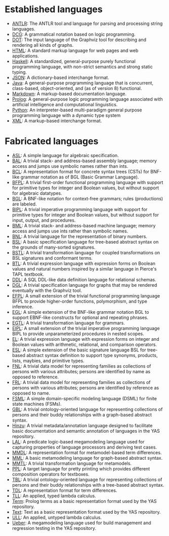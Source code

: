 # Established languages
* [ANTLR](languages/antlr.html): The ANTLR tool and language for parsing and processing string languages.
* [DCG](languages/dcg.html): A grammatical notation based on logic programming.
* [DOT](languages/dot.html): The input language of the Graphviz tool for describing and rendering all kinds of graphs.
* [HTML](languages/html.html): A standard markup language for web pages and web applications.
* [Haskell](languages/haskell.html): A standardized, general-purpose purely functional programming language, with non-strict semantics and strong static typing.
* [JSON](languages/json.html): A dictionary-based interchange format.
* [Java](languages/java.html): A general-purpose programming language that is concurrent, class-based, object-oriented, and (as of version 8) functional.
* [Markdown](languages/markdown.html): A markup-based documentation language.
* [Prolog](languages/prolog.html): A general-purpose logic programming language associated with artificial intelligence and computational linguistics.
* [Python](languages/python.html): An interpreter-based multi-paradigm general purpose programming language with a dynamic type system
* [XML](languages/xml.html): A markup-based interchange format.
# Fabricated languages
* [ASL](languages/asl.html): A simple language for algebraic specification.
* [BAL](languages/bal.html): A trivial stack- and address-based assembly language; memory access and jumps use symbolic names rather than ints.
* [BCL](languages/bcl.html): A representation format for concrete syntax trees (CSTs) for BNF-like grammar notation as of BGL (Basic Grammar Language).
* [BFPL](languages/bfpl.html): A trivial first-order functional programming language with support for primitive types for integer and Boolean values, but without support for algebraic datatypes.
* [BGL](languages/bgl.html): A BNF-like notation for context-free grammars; rules (productions) are labeled.
* [BIPL](languages/bipl.html): A trivial imperative programming language with support for primitive types for integer and Boolean values, but without support for input, output, and procedures.
* [BML](languages/bml.html): A trivial stack- and address-based machine language; memory access and jumps use ints rather than symbolic names.
* [BNL](languages/bnl.html): A trivial language for the representation of binary numbers.
* [BSL](languages/bsl.html): A basic specification language for tree-based abstract syntax on the grounds of many-sorted signatures.
* [BSTL](languages/bstl.html): A trivial transformation language for coupled transformations on BSL signatures and conformant terms.
* [BTL](languages/btl.html): A trivial expression language with expression forms on Boolean values and natural numbers inspired by a similar language in Pierce's TAPL textbook.
* [DDL](languages/ddl.html): A SQL DDL-like data definition language for relational schemas.
* [DGL](languages/dgl.html): A trivial specification language for graphs that may be rendered eventually with the Graphviz tool.
* [EFPL](languages/efpl.html): A small extension of the trivial functional programming language BFPL to provide higher-order functions, polymorphism, and type inference.
* [EGL](languages/egl.html): A simple extension of the BNF-like grammar notation BGL to support EBNF-like constructs for optional and repeating phrases.
* [EGTL](languages/egtl.html): A trivial transformation language for grammars.
* [EIPL](languages/eipl.html): A small extension of the trivial imperative programming language BIPL to provide unparameterized procedures in nested scopes.
* [EL](languages/el.html): A trivial expression language with expression forms on integer and Boolean values with arithmetic, relational, and comparison operators.
* [ESL](languages/esl.html): A simple extension of the basic signature language BSL for tree-based abstract syntax definition to support type synonyms, products, lists, maybies, and primitive types.
* [FNL](languages/fnl.html): A trivial data model for representing families as collections of persons with various attributes; persons are identified by name as opposed to reference.
* [FRL](languages/frl.html): A trivial data model for representing families as collections of persons with various attributes; persons are identified by reference as opposed to name.
* [FSML](languages/fsml.html): A simple domain-specific modeling language (DSML) for finite state machines (FSMs).
* [GBL](languages/gbl.html): A trivial ontology-oriented language for representing collections of persons and their buddy relationships with a graph-based abstract syntax.
* [Hinzu](languages/hinzu.html): A trivial metadata/annotation language designed to facilitate basic documentation and semantic annotation of languages in the YAS repository.
* [LAL](languages/lal.html): A predicate logic-based megamodeling language used for capturing properties of language processors and deriving test cases.
* [MMDL](languages/mmdl.html): A representation format for metamodel-based term differences.
* [MML](languages/mml.html): A basic metamodeling language for graph-based abstract syntax.
* [MMTL](languages/mmtl.html): A trivial transformation language for metamodels.
* [PPL](languages/ppl.html): A target language for pretty printing which provides different composition operators for textboxes.
* [TBL](languages/tbl.html): A trivial ontology-oriented language for representing collections of persons and their buddy relationships with a tree-based abstract syntax.
* [TDL](languages/tdl.html): A representation format for term differences.
* [TLL](languages/tll.html): An applied, typed lambda calculus.
* [Term](languages/term.html): Prolog terms as a basic representation format used by the YAS repository.
* [Text](languages/text.html): Text as a basic representation format used by the YAS repository.
* [ULL](languages/ull.html): An applied, untyped lambda calculus.
* [Ueber](languages/ueber.html): A megamodeling language used for build management and regression testing in the YAS repository.
